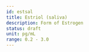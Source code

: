 ```yaml
---
id: estsal
title: Estriol (saliva)
description: Form of Estrogen
status: draft
unit: pg/mL
range: 0.2 - 3.0
---
```


